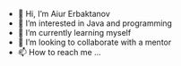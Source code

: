 - 👋 Hi, I’m Aiur Erbaktanov
- 👀 I’m interested in Java and programming
- 🌱 I’m currently learning myself
- 💞️ I’m looking to collaborate with a mentor
- 📫 How to reach me ...

<!---
AiurErb/AiurErb is a ✨ special ✨ repository because its `README.md` (this file) appears on your GitHub profile.
You can click the Preview link to take a look at your changes.
--->
